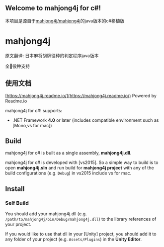 ## Welcome to mahjong4j for c#! ##

本项目是源自于[mahjong4j/mahjong4j](https://github.com/mahjong4j/mahjong4j)的java版本的c#移植版
# mahjong4j
原文翻译:
日本麻将胡牌役种的判定程序java版本

全役种支持

## 使用文档
[https://mahjong4j.readme.io/](https://mahjong4j.readme.io/)
Powered by Readme.io

mahjong4j for c#! supports:


- .NET Framework **4.0** or later (includes compatible environment such as [Mono,vs for mac])


## Build ##

mahjong4j for c# is built as a single assembly, **mahjong4j.dll**.

mahjong4j for c# is developed with [vs2015]. So a simple way to build is to open **mahjong4j.sln** and run build for **mahjong4j project** with any of the build configurations (e.g. `Debug`) in vs2015 include vs for mac.

## Install ##

### Self Build ###

You should add your mahjong4j.dll (e.g. `/path/to/mahjong4j/bin/Debug/mahjong4j.dll`) to the library references of your project.

If you would like to use that dll in your [Unity] project, you should add it to any folder of your project (e.g. `Assets/Plugins`) in the **Unity Editor**.
